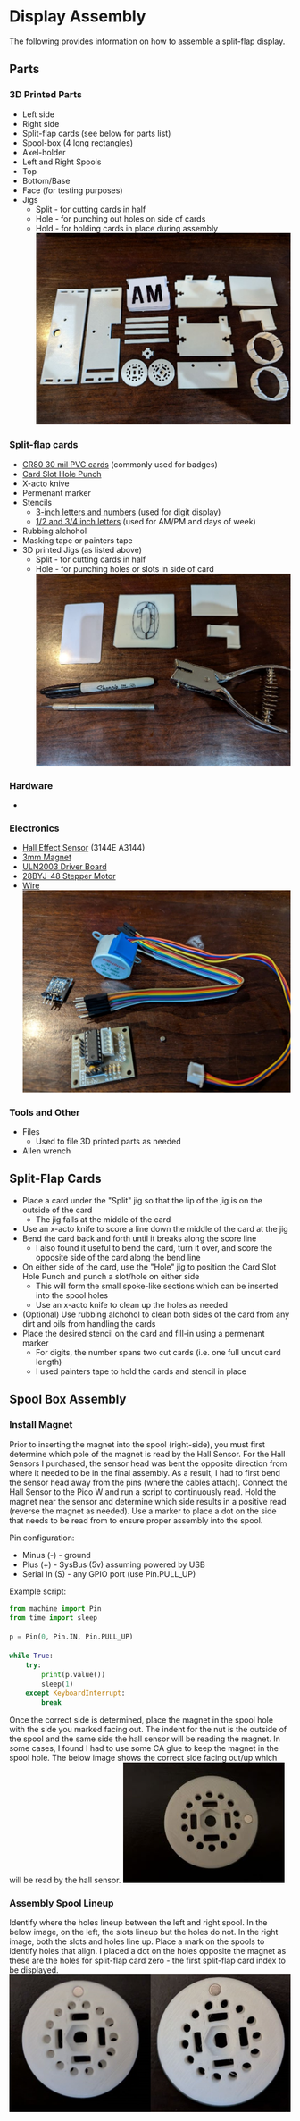 # Display Assembly
The following provides information on how to assemble a split-flap display.

## Parts

### 3D Printed Parts
- Left side
- Right side
- Split-flap cards (see below for parts list)
- Spool-box (4 long rectangles)
- Axel-holder
- Left and Right Spools
- Top
- Bottom/Base
- Face (for testing purposes)
- Jigs
  - Split - for cutting cards in half
  - Hole - for punching out holes on side of cards
  - Hold - for holding cards in place during assembly
![3D Printed Parts](/Media/assembly_3d_parts.jpg)

### Split-flap cards
- [CR80 30 mil PVC cards](https://a.co/d/4AWDuIj) (commonly used for badges)
- [Card Slot Hole Punch](https://a.co/d/3zdMEoE)
- X-acto knive
- Permenant marker
- Stencils
  - [3-inch letters and numbers](https://a.co/d/gLgWajX) (used for digit display)
  - [1/2 and 3/4 inch letters](https://a.co/d/g1cRKLc) (used for AM/PM and days of week)
- Rubbing alchohol
- Masking tape or painters tape
- 3D printed Jigs (as listed above)
  - Split - for cutting cards in half
  - Hole - for punching holes or slots in side of card
![Split-Flap Card Parts](/Media/assembly_flap_parts.jpg)

### Hardware
- 

### Electronics
- [Hall Effect Sensor](https://a.co/d/9E8ezPd) (3144E A3144)
- [3mm Magnet](https://a.co/d/gIFRxZn)
- [ULN2003 Driver Board](https://a.co/d/5FAjnlJ)
- [28BYJ-48 Stepper Motor](https://a.co/d/5FAjnlJ)
- [Wire](https://a.co/d/huoj8Pj)
![Electronic Parts](/Media/assembly_electronics.jpg)

### Tools and Other
- Files
  - Used to file 3D printed parts as needed
- Allen wrench

## Split-Flap Cards
- Place a card under the "Split" jig so that the lip of the jig is on the outside of the card
  - The jig falls at the middle of the card
- Use an x-acto knife to score a line down the middle of the card at the jig
- Bend the card back and forth until it breaks along the score line
  - I also found it useful to bend the card, turn it over, and score the opposite side of the card along the bend line
- On either side of the card, use the "Hole" jig to position the Card Slot Hole Punch and punch a slot/hole on either side
  - This will form the small spoke-like sections which can be inserted into the spool holes
  - Use an x-acto knife to clean up the holes as needed
- (Optional) Use rubbing alchohol to clean both sides of the card from any dirt and oils from handling the cards
- Place the desired stencil on the card and fill-in using a permenant marker
  - For digits, the number spans two cut cards (i.e. one full uncut card length)
  - I used painters tape to hold the cards and stencil in place

## Spool Box Assembly

### Install Magnet
Prior to inserting the magnet into the spool (right-side), you must first determine which pole of the magnet is read by the Hall Sensor. For the Hall Sensors I purchased, the sensor head was bent the opposite direction from where it needed to be in the final assembly. As a result, I had to first bend the sensor head away from the pins (where the cables attach). Connect the Hall Sensor to the Pico W and run a script to continuously read. Hold the magnet near the sensor and determine which side results in a positive read (reverse the magnet as needed). Use a marker to place a dot on the side that needs to be read from to ensure proper assembly into the spool.

Pin configuration:
- Minus (-) - ground
- Plus (+) - SysBus (5v) assuming powered by USB
- Serial In (S) - any GPIO port (use Pin.PULL_UP)

Example script:
```python
from machine import Pin
from time import sleep

p = Pin(0, Pin.IN, Pin.PULL_UP)

while True:
    try:
        print(p.value())
        sleep(1)
    except KeyboardInterrupt:
        break
```

Once the correct side is determined, place the magnet in the spool hole with the side you marked facing out. The indent for the nut is the outside of the spool and the same side the hall sensor will be reading the magnet. In some cases, I found I had to use some CA glue to keep the magnet in the spool hole. The below image shows the correct side facing out/up which will be read by the hall sensor.
![Spool with magnet](/Media/assembly_spool_magnet.jpg)

### Assembly Spool Lineup
Identify where the holes lineup between the left and right spool. In the below image, on the left, the slots lineup but the holes do not. In the right image, both the slots and holes line up. Place a mark on the spools to identify holes that align. I placed a dot on the holes opposite the magnet as these are the holes for split-flap card zero - the first split-flap card index to be displayed.
![Spool Hole Lineup](/Media/assembly_spool_lineup.jpg)


